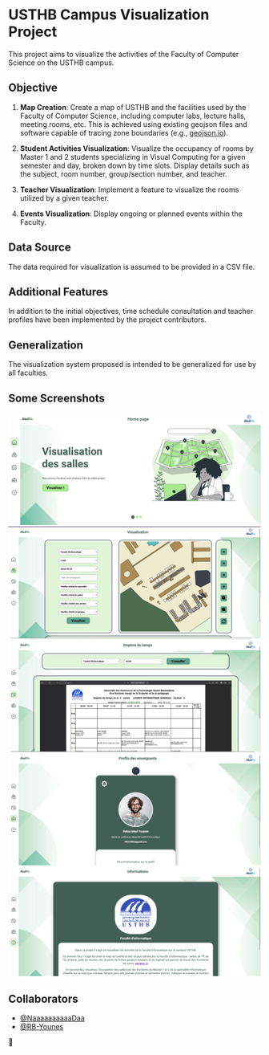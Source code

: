 # USTHB Campus Visualization Project

This project aims to visualize the activities of the Faculty of Computer Science on the USTHB campus.

## Objective

1. **Map Creation**: Create a map of USTHB and the facilities used by the Faculty of Computer Science, including computer labs, lecture halls, meeting rooms, etc. This is achieved using existing geojson files and software capable of tracing zone boundaries (e.g., [geojson.io](https://geojson.io/#map=2/0/20)).

2. **Student Activities Visualization**: Visualize the occupancy of rooms by Master 1 and 2 students specializing in Visual Computing for a given semester and day, broken down by time slots. Display details such as the subject, room number, group/section number, and teacher.

3. **Teacher Visualization**: Implement a feature to visualize the rooms utilized by a given teacher.

4. **Events Visualization**: Display ongoing or planned events within the Faculty.

## Data Source

The data required for visualization is assumed to be provided in a CSV file.

## Additional Features

In addition to the initial objectives, time schedule consultation and teacher profiles have been implemented by the project contributors.

## Generalization

The visualization system proposed is intended to be generalized for use by all faculties.


## Some Screenshots
<p align="center">
  <img src="Screen-shots/1.png">
  <img src="Screen-shots/2.png">
  <img src="Screen-shots/3.png">
  <img src="Screen-shots/4.png">
  <img src="Screen-shots/5.png">
</p>

## Collaborators
- [@NaaaaaaaaaaDaa](https://github.com/NaaaaaaaaaaDaa)
- [@RB-Younes](https://github.com/RB-Younes)
  
🚀
